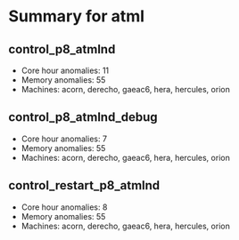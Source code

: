 # Summary for atml

## control_p8_atmlnd
- Core hour anomalies: 11
- Memory anomalies: 55
- Machines: acorn, derecho, gaeac6, hera, hercules, orion

## control_p8_atmlnd_debug
- Core hour anomalies: 7
- Memory anomalies: 55
- Machines: acorn, derecho, gaeac6, hera, hercules, orion

## control_restart_p8_atmlnd
- Core hour anomalies: 8
- Memory anomalies: 55
- Machines: acorn, derecho, gaeac6, hera, hercules, orion

